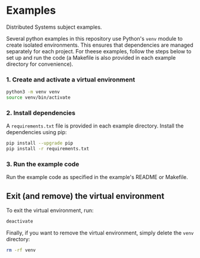 # Examples
Distributed Systems subject examples.

Several python examples in this repository use Python's `venv` module to create isolated environments. This ensures that dependencies are managed separately for each project. For theese examples, follow the steps below to set up and run the code (a Makefile is also provided in each example directory for convenience).

### 1. Create and activate a virtual environment

```bash
python3 -m venv venv
source venv/bin/activate
```

### 2. Install dependencies
A `requirements.txt` file is provided in each example directory. Install the dependencies using pip:

```bash
pip install --upgrade pip
pip install -r requirements.txt
```

### 3. Run the example code
Run the example code as specified in the example's README or Makefile.

## Exit (and remove) the virtual environment

To exit the virtual environment, run:

```bash
deactivate
```

Finally, if you want to remove the virtual environment, simply delete the `venv` directory:

```bash
rm -rf venv
```
